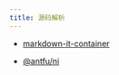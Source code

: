 ```yaml
---
title: 源码解析
---
```


* [markdown-it-container](/source-code/markdown-it-container)

* [@antfu/ni](/source-code/ni)